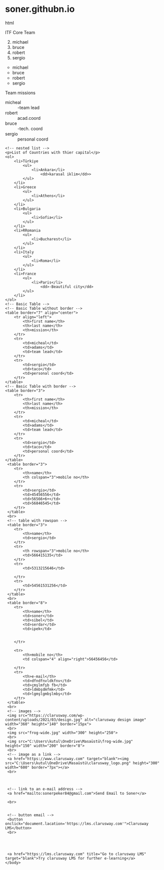 # soner.githubn.io
html
<!DOCTYPE html>
<html>
<head>
	<title></title>
</head>
<body>
	<!-- ordered list -->
	<p>ITF Core Team</p>
	<ol start="2">
		<li>michael</li>
		<li>bruce</li>
		<li>robert</li>
		<li>sergio</li>
	</ol>
	<!-- unordered list -->
	<ul type="circle">
		<li>michael</li>
		<li>bruce</li>
		<li>robert</li>
		<li>sergio</li>
	</ul>
	<!-- discription list -->
	<p>Team missions</p>
	<dl>
		<dt>micheal</dt>
			<dd>-team lead</dd>
		<dt>robert</dt>
			<dd>acad.coord</dd>
		<dt>bruce</dt>
			<dd>-tech. coord</dd>
		<dt>sergio</dt>
			<dd>personal coord</dd>
	</dl>

	<!-- nested list -->
	<p>List of Countries with thier capital</p>
	<ol>
    	<li>Türkiye
        	<ul>
         		<li>Ankara</li>
         			<dd>karasal iklim</dd>>
        	</ul>
    	</li>
    	<li>Greece
        	<ul>
            	<li>Athens</li>
        	</ul>
    	</li>
    	<li>Bulgaria
        	<ul>
            	<li>Sofia</li>
        	</ul>
    	</li>
    	<li>RRomania
        	<ul>
            	<li>Bucharest</li>
        	</ul>
    	</li>
    	<li>Italy
        	<ul>
            	<li>Roma</li>
        	</ul>
    	</li>
    	<li>France
        	<ul>
            	<li>Paris</li>
            		<dd>-Beautiful city</dd>
            </ul>
    	</li>
	</ol>
	<!-- Basic Table -->
	<!-- Basic Table without border -->
	<table border="7" align="center">
		<tr align="left">
			<th>first name</th>
			<th>last name</th>
			<th>mission</th>
		</tr>
		<tr>
			<td>micheal</td>
			<td>adams</td>
			<td>team lead</td>			
		</tr>
		<tr>
			<td>sergio</td>
			<td>taco</td>
			<td>personal coord</td>
		</tr>
	</table>
	<!-- Basic Table with border -->
	<table border="3">
		<tr>
			<th>first name</th>
			<th>last name</th>
			<th>mission</th>
		</tr>
		<tr>
			<td>micheal</td>
			<td>adams</td>
			<td>team lead</td>			
		</tr>
		<tr>
			<td>sergio</td>
			<td>taco</td>
			<td>personal coord</td>
		</tr>
	</table>
	 <table border="3">
	 	<tr>
	 		<th>name</th>
	 		<th colspan="3">mobile no</th>
	 	</tr>
	 	<tr>
	 		<td>sergio</td>
	 		<td>45456556</td>
	 		<td>56566+6+</td>
	 		<td>56846545</td>
	 	</tr>
	 </table>
	 <br>
	 <!-- table with rowspan -->
	 <table border="3">
	 	<tr>
	 		<th>name</th>
	 		<td>sergio</td>
	 	</tr>
	 	<tr>
	 		<th rowspan="3">mobile no</th>
	 		<td>566415135</td>
	 	</tr>
	 	<tr>
	 		<td>5313215646</td>

	 	</tr>
	 	<tr>
	 		<td>54561531256</td>
	 	</tr>
	 </table>
	 <br>
	 <table border="8">
	 	<tr>
	 		<th>name</th>
	 		<td>soner</td>
	 		<td>sibel</td>
	 		<td>serdar</td>
	 		<td>ipek</td>
	 		
	 		
	 	</tr>
	 	
	 	<tr>
	 		<th>mobile no</th>
	 		<td colspan="4" align="right">56456456</td>
	 		
	 	</tr>
	 	<tr>
	 		<th>e-mail</th>
	 		<td>dfndfnvldkfnv</td>
	 		<td>çmşlmfşb fb</td>
	 		<td>ldmbşdmfmk</td>
	 		<td>lgmşlgmbşlmbş</td>
	 	</tr>
	 </table>
	 <br>
	 <!-- images -->
	 <img src="https://clarusway.com/wp-content/uploads/2021/03/design.jpg" alt="clarusway design image" width="360" height="140" border="15px">
	 <br>
	 <img src="frog-wide.jpg" width="300" height="250">
	 <br>
	 <img src="C:\Users\kutul\OneDrive\Masaüstü\frog-wide.jpg" height="150" width="200" border="8">
	 <br>
	 <!-- image as a link -->
	 <a href="https://www.clarusway.com" target="blank"><img src="C:\Users\kutul\OneDrive\Masaüstü\clarusway_logo.png" height="300" width="600" border="7px"></a>
	 <br>



	 <!-- link to an e-mail address -->
	 <a href="mailto:sonerpeker84@gmail.com">Send Email to Soner</a>

	 <br>


	 <!-- button email -->
	 <button onclick="document.lacation='https://lms.clarusway.com'">Clarusway LMS</button>
	 <br>




	 <a href="https://lms.clarusway.com" title="Go to clarusway LMS" target="blank">Try clarusway LMS for further e-learning</a>
	</body>
</html>
